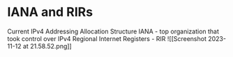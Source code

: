# IANA and RIRs
Current IPv4 Addressing Allocation Structure
IANA - top organization that took control over IPv4
Regional Internet Registers - RIR
![[Screenshot 2023-11-12 at 21.58.52.png]]
